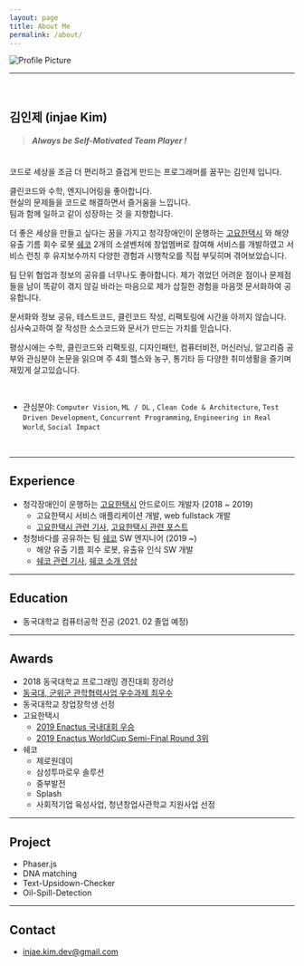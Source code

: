 ```yaml
---
layout: page
title: About Me
permalink: /about/
---
```


<img src="{{ site.baseurl }}/assets/profile.jpeg" title="Profile Picture" class="profile">

<br/>

---

<br/>

## 김인제 (injae Kim)

> #### *Always be Self-Motivated Team Player !*

<br/>
코드로 세상을 조금 더 편리하고 즐겁게 만드는 프로그래머를 꿈꾸는 김인제 입니다.

클린코드와 수학, 엔지니어링을 좋아합니다. <br/>
현실의 문제들을 코드로 해결하면서 즐거움을 느낍니다.<br/>
팀과 함께 일하고 같이 성장하는 것 을 지향합니다.<br/>

더 좋은 세상을 만들고 싶다는 꿈을 가지고 청각장애인이 운행하는 [고요한택시](http://www.goyohantaxi.com/) 와 해양 유출 기름 회수 로봇 [쉐코](http://sheco.co)
2개의 소셜벤처에 창업멤버로 참여해 서비스를 개발하였고 서비스 런칭 후 유지보수까지 다양한 경험과 시행착오를 직접 부딪히며 겪어보았습니다.

팀 단위 협업과 정보의 공유를 너무나도 좋아합니다. 제가 겪었던 어려운 점이나 문제점들을 남이 똑같이 겪지 않길 바라는 마음으로 제가 삽질한 경험을 마음껏 문서화하여 공유합니다.

문서화와 정보 공유, 테스트코드, 클린코드 작성, 리팩토링에 시간을 아끼지 않습니다. 심사숙고하여 잘 작성한 소스코드와 문서가 만드는 가치를 믿습니다.

평상시에는 수학, 클린코드와 리팩토링, 디자인패턴, 컴퓨터비전, 머신러닝, 알고리즘 공부와 관심분야 논문을 읽으며 주 4회 헬스와 농구, 통기타 등 다양한 취미생활을 즐기며 재밌게 살고있습니다.

<br/>

- 관심분야: `Computer Vision`, `ML / DL` , `Clean Code & Architecture`, `Test Driven Development`, `Concurrent Programming`, `Engineering in Real World`, `Social Impact`

<br/>

---

## Experience
- 청각장애인이 운행하는 [고요한택시](http://www.goyohantaxi.com/) 안드로이드 개발자 (2018 ~ 2019)
    - 고요한택시 서비스 애플리케이션 개발, web fullstack 개발
    - [고요한택시 관련 기사](http://news1.kr/articles/?3786791), [고요한택시 관련 포스트](https://blog.naver.com/kead1/221677118935)
- 청청바다를 공유하는 팀 [쉐코](http://sheco.co) SW 엔지니어 (2019 ~)
    - 해양 유출 기름 회수 로봇, 유출유 인식 SW 개발
    - [쉐코 관련 기사](https://www.yna.co.kr/view/AKR20190628149500065?input=1195m), [쉐코 소개 영상](https://www.youtube.com/watch?v=zOSeQCItZeU)

---

## Education

- 동국대학교 컴퓨터공학 전공 (2021. 02 졸업 예정)

---

## Awards
- 2018 동국대학교 프로그래밍 경진대회 장려상
- [동국대, 군위군 관학협력사업 우수과제 최우수](https://www.kyongbuk.co.kr/news/articleView.html?idxno=1049167)
- 동국대학교 창업장학생 선정
- 고요한택시
  - [2019 Enactus 국내대회 우승](https://www.venturesquare.net/786727)
  - [2019 Enactus WorldCup Semi-Final Round 3위](https://enactus.org/worldcup/results-2014/)
- 쉐코
  - 제로원데이
  - 삼성투마로우 솔루션
  - 중부발전
  - Splash
  - 사회적기업 육성사업, 청년창업사관학교 지원사업 선정

---

## Project
- Phaser.js
- DNA matching
- Text-Upsidown-Checker
- Oil-Spill-Detection

---

## Contact
- injae.kim.dev@gmail.com



